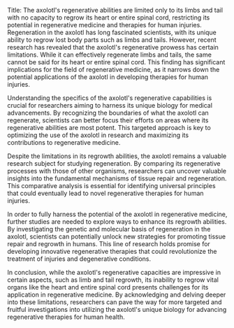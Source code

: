 Title: The axolotl's regenerative abilities are limited only to its limbs and tail with no capacity to regrow its heart or entire spinal cord, restricting its potential in regenerative medicine and therapies for human injuries.
Regeneration in the axolotl has long fascinated scientists, with its unique ability to regrow lost body parts such as limbs and tails. However, recent research has revealed that the axolotl's regenerative prowess has certain limitations. While it can effectively regenerate limbs and tails, the same cannot be said for its heart or entire spinal cord. This finding has significant implications for the field of regenerative medicine, as it narrows down the potential applications of the axolotl in developing therapies for human injuries.

Understanding the specifics of the axolotl's regenerative capabilities is crucial for researchers aiming to harness its unique biology for medical advancements. By recognizing the boundaries of what the axolotl can regenerate, scientists can better focus their efforts on areas where its regenerative abilities are most potent. This targeted approach is key to optimizing the use of the axolotl in research and maximizing its contributions to regenerative medicine.

Despite the limitations in its regrowth abilities, the axolotl remains a valuable research subject for studying regeneration. By comparing its regenerative processes with those of other organisms, researchers can uncover valuable insights into the fundamental mechanisms of tissue repair and regeneration. This comparative analysis is essential for identifying universal principles that could eventually lead to novel regenerative therapies for human injuries.

In order to fully harness the potential of the axolotl in regenerative medicine, further studies are needed to explore ways to enhance its regrowth abilities. By investigating the genetic and molecular basis of regeneration in the axolotl, scientists can potentially unlock new strategies for promoting tissue repair and regrowth in humans. This line of research holds promise for developing innovative regenerative therapies that could revolutionize the treatment of injuries and degenerative conditions.

In conclusion, while the axolotl's regenerative capacities are impressive in certain aspects, such as limb and tail regrowth, its inability to regrow vital organs like the heart and entire spinal cord presents challenges for its application in regenerative medicine. By acknowledging and delving deeper into these limitations, researchers can pave the way for more targeted and fruitful investigations into utilizing the axolotl's unique biology for advancing regenerative therapies for human health.